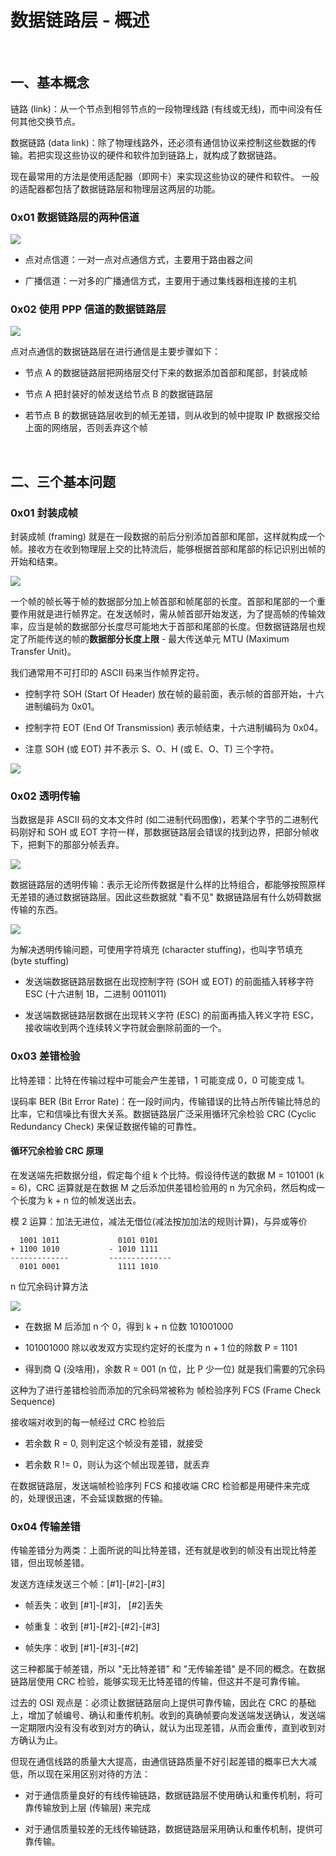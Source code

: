 
# 数据链路层 - 概述


<br>

## 一、基本概念

链路 (link)：从一个节点到相邻节点的一段物理线路 (有线或无线)，而中间没有任何其他交换节点。

数据链路 (data link)：除了物理线路外，还必须有通信协议来控制这些数据的传输。若把实现这些协议的硬件和软件加到链路上，就构成了数据链路。 

现在最常用的方法是使用适配器（即网卡）来实现这些协议的硬件和软件。 一般的适配器都包括了数据链路层和物理层这两层的功能。


### 0x01 数据链路层的两种信道

![](../Images/Network/DataLinkLayerOverview/DataLinkLayerOverview_images06.png)

- 点对点信道：一对一点对点通信方式，主要用于路由器之间

- 广播信道：一对多的广播通信方式，主要用于通过集线器相连接的主机


### 0x02 使用 PPP 信道的数据链路层

![](../Images/Network/DataLinkLayerOverview/DataLinkLayerOverview_images00.png)

点对点通信的数据链路层在进行通信是主要步骤如下：

- 节点 A 的数据链路层把网络层交付下来的数据添加首部和尾部，封装成帧

- 节点 A 把封装好的帧发送给节点 B 的数据链路层
- 若节点 B 的数据链路层收到的帧无差错，则从收到的帧中提取 IP 数据报交给上面的网络层，否则丢弃这个帧


<br>

## 二、三个基本问题

### 0x01 封装成帧

封装成帧 (framing) 就是在一段数据的前后分别添加首部和尾部，这样就构成一个帧。接收方在收到物理层上交的比特流后，能够根据首部和尾部的标记识别出帧的开始和结束。

![](../Images/Network/DataLinkLayerOverview/DataLinkLayerOverview_images01.png)

一个帧的帧长等于帧的数据部分加上帧首部和帧尾部的长度。首部和尾部的一个重要作用就是进行帧界定。在发送帧时，需从帧首部开始发送，为了提高帧的传输效率，应当是帧的数据部分长度尽可能地大于首部和尾部的长度。但数据链路层也规定了所能传送的帧的**数据部分长度上限** - 最大传送单元 MTU (Maximum Transfer Unit)。

我们通常用不可打印的 ASCII 码来当作帧界定符。

- 控制字符 SOH (Start Of Header) 放在帧的最前面，表示帧的首部开始，十六进制编码为 0x01。

- 控制字符 EOT (End Of Transmission) 表示帧结束，十六进制编码为 0x04。

- 注意 SOH (或 EOT) 并不表示 S、O、H (或 E、O、T) 三个字符。

![](../Images/Network/DataLinkLayerOverview/DataLinkLayerOverview_images02.png)


### 0x02 透明传输

当数据是非 ASCII 码的文本文件时 (如二进制代码图像)，若某个字节的二进制代码刚好和 SOH 或 EOT 字符一样，那数据链路层会错误的找到边界，把部分帧收下，把剩下的那部分帧丢弃。

![](../Images/Network/DataLinkLayerOverview/DataLinkLayerOverview_images03.png)

数据链路层的透明传输：表示无论所传数据是什么样的比特组合，都能够按照原样无差错的通过数据链路层。因此这些数据就 "看不见" 数据链路层有什么妨碍数据传输的东西。

![](../Images/Network/DataLinkLayerOverview/DataLinkLayerOverview_images04.png)

为解决透明传输问题，可使用字符填充 (character stuffing)，也叫字节填充 (byte stuffing)

- 发送端数据链路层数据在出现控制字符 (SOH 或 EOT) 的前面插入转移字符 ESC (十六进制 1B，二进制 0011011)

- 发送端数据链路层数据在出现转义字符 (ESC) 的前面再插入转义字符 ESC，接收端收到两个连续转义字符就会删除前面的一个。

### 0x03 差错检验

比特差错：比特在传输过程中可能会产生差错，1 可能变成 0，0 可能变成 1。

误码率 BER (Bit Error Rate)：在一段时间内，传输错误的比特占所传输比特总的比率，它和信噪比有很大关系。数据链路层广泛采用循环冗余检验 CRC (Cyclic Redundancy Check) 来保证数据传输的可靠性。

#### 循环冗余检验 CRC 原理

在发送端先把数据分组，假定每个组 k 个比特。假设待传送的数据 M = 101001 (k = 6)，CRC 运算就是在数据 M 之后添加供差错检验用的 n 为冗余码，然后构成一个长度为 k + n 位的帧发送出去。

模 2 运算：加法无进位，减法无借位(减法按加加法的规则计算)，与异或等价 

```
  1001 1011 			0101 0101 
+ 1100 1010		      - 1010 1111
-------------		  --------------
  0101 0001			    1111 1010
```

n 位冗余码计算方法

![](../Images/Network/DataLinkLayerOverview/DataLinkLayerOverview_images05.png)

- 在数据 M 后添加 n 个 0，得到 k + n 位数 101001000

-  101001000 除以收发双方实现约定好的长度为 n + 1 位的除数 P = 1101
- 得到商 Q (没啥用)，余数 R = 001 (n 位，比 P 少一位) 就是我们需要的冗余码

这种为了进行差错检验而添加的冗余码常被称为 帧检验序列 FCS (Frame Check Sequence)

接收端对收到的每一帧经过 CRC 检验后

- 若余数 R = 0, 则判定这个帧没有差错，就接受

- 若余数 R != 0，则认为这个帧出现差错，就丢弃

在数据链路层，发送端帧检验序列 FCS 和接收端 CRC 检验都是用硬件来完成的，处理很迅速，不会延误数据的传输。

### 0x04 传输差错

传输差错分为两类：上面所说的叫比特差错，还有就是收到的帧没有出现比特差错，但出现帧差错。

发送方连续发送三个帧：[#1]-[#2]-[#3]

- 帧丢失：收到 [#1]-[#3]， [#2]丢失

- 帧重复：收到 [#1]-[#2]-[#2]-[#3]
- 帧失序：收到 [#1]-[#3]-[#2]

这三种都属于帧差错，所以 "无比特差错" 和 "无传输差错" 是不同的概念。在数据链路层使用 CRC 检验，能够实现无比特差错的传输，但这并不是可靠传输。


过去的 OSI 观点是：必须让数据链路层向上提供可靠传输，因此在 CRC 的基础上，增加了帧编号、确认和重传机制。收到的真确帧要向发送端发送确认，发送端一定期限内没有没有收到对方的确认，就认为出现差错，从而会重传，直到收到对方确认为止。

但现在通信线路的质量大大提高，由通信链路质量不好引起差错的概率已大大减低，所以现在采用区别对待的方法：

- 对于通信质量良好的有线传输链路，数据链路层不使用确认和重传机制，将可靠传输放到上层 (传输层) 来完成

- 对于通信质量较差的无线传输链路，数据链路层采用确认和重传机制，提供可靠传输。


<br>



<br>
